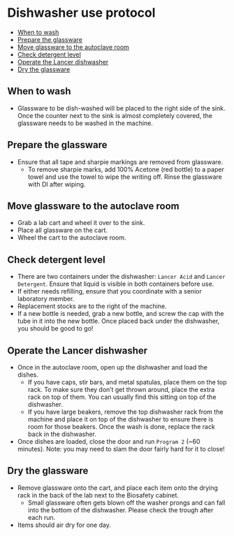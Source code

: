 # Dishwasher use protocol

- [When to wash](#when-to-wash)
- [Prepare the glassware](#prepare-the-glassware)
- [Move glassware to the autoclave room](#move-glassware-to-the-autoclave-room)
- [Check detergent level](#check-detergent-level)
- [Operate the Lancer dishwasher](#operate-the-lancer-dishwasher)
- [Dry the glassware](#dry-the-glassware)


## When to wash

- Glassware to be dish-washed will be placed to the right side of the sink. Once the counter next to the sink is almost completely covered, the glassware needs to be washed in the machine.

## Prepare the glassware

- Ensure that all tape and sharpie markings are removed from glassware.
  - To remove sharpie marks, add 100% Acetone (red bottle) to a paper towel and use the towel to wipe the writing off. Rinse the glassware with DI after wiping.

## Move glassware to the autoclave room

- Grab a lab cart and wheel it over to the sink.
- Place all glassware on the cart.
- Wheel the cart to the autoclave room.

## Check detergent level

- There are two containers under the dishwasher: `Lancer Acid` and `Lancer Detergent`. Ensure that liquid is visible in both containers before use.
- If either needs refilling, ensure that you coordinate with a senior laboratory member.
- Replacement stocks are to the right of the machine.
- If a new bottle is needed, grab a new bottle, and screw the cap with the tube in it into the new bottle. Once placed back under the dishwasher, you should be good to go!

## Operate the Lancer dishwasher

- Once in the autoclave room, open up the dishwasher and load the dishes.
  - If you have caps, stir bars, and metal spatulas, place them on the top rack. To make sure they don’t get thrown around, place the extra rack on top of them. You can usually find this sitting on top of the dishwasher.
  - If you have large beakers, remove the top dishwasher rack from the machine and place it on top of the dishwasher to ensure there is room for those beakers. Once the wash is done, replace the rack back in the dishwasher.
- Once dishes are loaded, close the door and run `Program 2` (~60 minutes). Note: you may need to slam the door fairly hard for it to close!

## Dry the glassware

- Remove glassware onto the cart, and place each item onto the drying rack in the back of the lab next to the Biosafety cabinet.
  - Small glassware often gets blown off the washer prongs and can fall into the bottom of the dishwasher. Please check the trough after each run.
- Items should air dry for one day.